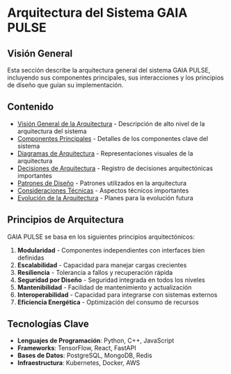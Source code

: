 # Arquitectura del Sistema GAIA PULSE

## Visión General

Esta sección describe la arquitectura general del sistema GAIA PULSE, incluyendo sus componentes principales, sus interacciones y los principios de diseño que guían su implementación.

## Contenido

- [Visión General de la Arquitectura](./overview.md) - Descripción de alto nivel de la arquitectura del sistema
- [Componentes Principales](./components.md) - Detalles de los componentes clave del sistema
- [Diagramas de Arquitectura](./diagrams.md) - Representaciones visuales de la arquitectura
- [Decisiones de Arquitectura](./decisions.md) - Registro de decisiones arquitectónicas importantes
- [Patrones de Diseño](./patterns.md) - Patrones utilizados en la arquitectura
- [Consideraciones Técnicas](./technical_considerations.md) - Aspectos técnicos importantes
- [Evolución de la Arquitectura](./evolution.md) - Planes para la evolución futura

## Principios de Arquitectura

GAIA PULSE se basa en los siguientes principios arquitectónicos:

1. **Modularidad** - Componentes independientes con interfaces bien definidas
2. **Escalabilidad** - Capacidad para manejar cargas crecientes
3. **Resiliencia** - Tolerancia a fallos y recuperación rápida
4. **Seguridad por Diseño** - Seguridad integrada en todos los niveles
5. **Mantenibilidad** - Facilidad de mantenimiento y actualización
6. **Interoperabilidad** - Capacidad para integrarse con sistemas externos
7. **Eficiencia Energética** - Optimización del consumo de recursos

## Tecnologías Clave

- **Lenguajes de Programación**: Python, C++, JavaScript
- **Frameworks**: TensorFlow, React, FastAPI
- **Bases de Datos**: PostgreSQL, MongoDB, Redis
- **Infraestructura**: Kubernetes, Docker, AWS
